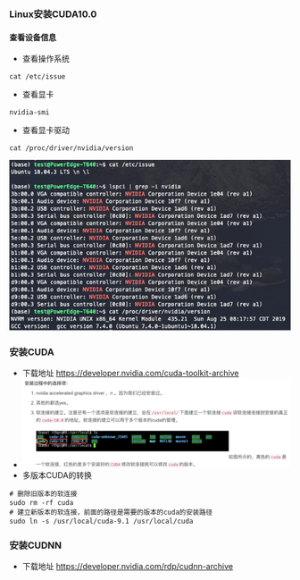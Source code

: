 ### Linux安装CUDA10.0

#### 查看设备信息

* 查看操作系统

```shell
cat /etc/issue
```

* 查看显卡

```shell
nvidia-smi
```

* 查看显卡驱动

```shell
cat /proc/driver/nvidia/version
```

![image-20191110123518410](../images/image-20191110123518410.png)



### 安装CUDA

* 下载地址 https://developer.nvidia.com/cuda-toolkit-archive
* ![image-20191110124502716](../images/image-20191110124502716.png)
* 多版本CUDA的转换

```shell
# 删除旧版本的软连接
sudo rm -rf cuda
# 建立新版本的软连接，前面的路径是需要的版本的cuda的安装路径
sudo ln -s /usr/local/cuda-9.1 /usr/local/cuda  
```

### 安装CUDNN

* 下载地址 https://developer.nvidia.com/rdp/cudnn-archive

